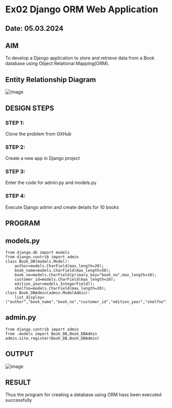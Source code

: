 # Ex02 Django ORM Web Application
## Date: 05.03.2024

## AIM
To develop a Django application to store and retrieve data from a Book database using Object Relational Mapping(ORM).

## Entity Relationship Diagram
![image](https://github.com/Narasimhan05/ORM/assets/132819871/a44fd2ae-237a-4d70-a71b-596c17bc16ee)

## DESIGN STEPS

### STEP 1:
Clone the problem from GitHub

### STEP 2:
Create a new app in Django project

### STEP 3:
Enter the code for admin.py and models.py

### STEP 4:
Execute Django admin and create details for 10 books

## PROGRAM
## models.py
```
from django.db import models
from django.contrib import admin
class Book_DB(models.Model):
	author=models.CharField(max_length=20);
	book_name=models.CharField(max_length=50);
	book_no=models.CharField(primary_key="book_no",max_length=10);
	customer_id=models.CharField(max_length=20);
	edition_year=models.IntegerField();
	shelfno=models.CharField(max_length=20);
class Book_DBAdmin(admin.ModelAdmin):
	list_display=("author","book_name","book_no","customer_id","edition_year","shelfno");
```
## admin.py
```
from django.contrib import admin
from .models import Book_DB,Book_DBAdmin
admin.site.register(Book_DB,Book_DBAdmin)
```
## OUTPUT

![image](https://github.com/ARAVIND23005370/ORM/assets/148514836/dbe63a3d-23e3-43da-9b78-1f9759c803dd)

## RESULT
Thus the program for creating a database using ORM hass been executed successfully
